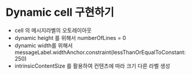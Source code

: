 #  Dynamic cell 구현하기

- cell 의 메시지라벨의 오토레이아웃
- dynamic height 를 위해서 numberOfLines = 0
- dynamic width를 위해서 messageLabel.widthAnchor.constraint(lessThanOrEqualToConstant: 250)
- intrinsicContentSize 를 활용하여 컨텐츠에 따라 크기 다른 라벨 생성
